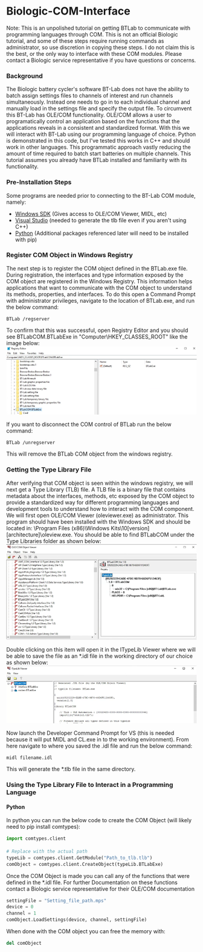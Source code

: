 # Biologic-COM-Interface
Note: This is an unpolished tutorial on getting BTLab to communicate with programming languages through COM. This is not an official Biologic tutorial, and some of these steps require running commands as administrator, so use discretion in copying these steps. I do not claim this is the best, or the only way to interface with these COM modules. Please contact a Biologic service representative if you have questions or concerns.

### Background
The Biologic battery cycler's software BT-Lab does not have the ability to batch assign settings files to channels of interest and run channels simultaneously. Instead one needs to go in to each individual channel  and manually load in the settings file and specify the output file. To circumvent this BT-Lab has OLE/COM functionality. OLE/COM allows a user to programatically control an application based on the functions that the applications reveals in a consistent and standardized format. With this we will interact with BT-Lab using our programming language of choice. Python is demonstrated in this code, but I've tested this works in C++ and should work in other languages. This programmatic approach vastly reducing the amount of time required to batch start batteries on multiple channels. This tutorial assumes you already have BTLab installed and familiarity with its functionality. 

### Pre-Installation Steps
Some programs are needed prior to connecting to the BT-Lab COM module, namely: 
- [Windows SDK](https://developer.microsoft.com/en-us/windows/downloads/windows-sdk/) (Gives access to OLE/COM Viewer, MIDL, etc)
- [Visual Studio](https://visualstudio.microsoft.com/vs/features/cplusplus/) (needed to generate the tlb file even if you aren't using C++)
- [Python](https://www.python.org/downloads/) (Additional packages referenced later will need to be installed with pip)
 
### Register COM Object in Windows Registry
The next step is to register the COM object defined in the BTLab.exe file. During registration, the interfaces and type information exposed by the COM object are registered in the Windows Registry. This information helps applications that want to communicate with the COM object to understand its methods, properties, and interfaces. To do this open a Command Prompt with administrator privileges, navigate to the location of BTLab.exe, and run the below command:

```Command
BTLab /regserver
```
To confirm that this was successful, open Registry Editor and you should see BTLabCOM.BTLabExe in "Computer\HKEY_CLASSES_ROOT\" like the image below:
![image of BTLab in Registry Editor](graphics/BTLab_Registry_Editor.png)

If you want to disconnect the COM control of BTLab run the below command:

```Command
BTLab /unregserver
```

This will remove the BTLab COM object from the windows registry.

### Getting the Type Library File

After verifying that COM object is seen within the windows registry, we will next get a Type Library (TLB) file. A TLB file is a binary file that contains metadata about the interfaces, methods, etc exposed by the COM object to provide a standardized way for different programming languages and development tools to understand how to interact with the COM component. We will first open OLE/COM Viewer (oleviewer.exe) as administrator. This program should have been installed with the Windows SDK and should be located in: \Program Files (x86)\Windows Kits\10\[version]\[architecture]\oleview.exe. You should be able to find BTLabCOM under the Type Libraries folder as shown below:
![image of BTLab in Registry Editor](graphics/BTLab_oleviewer.png)

Double clicking on this item will open it in the ITypeLib Viewer where we will be able to save the file as an *.idl file in the working directory of our choice as shown below:
![image of BTLab in Registry Editor](graphics/BTLab_itypelib.png)


Now launch the Developer Command Prompt for VS (this is needed because it will put MIDL and CL.exe in to the working environment). From here navigate to where you saved the .idl file and run the below command:

```Command
midl filename.idl
```

This will generate the *.tlb file in the same directory.

### Using the Type Library File to Interact in a Programming Language
#### Python
In python you can run the below code to create the COM Object (will likely need to pip install comtypes):

```Python
import comtypes.client

# Replace with the actual path
typeLib = comtypes.client.GetModule("Path_to_tlb.tlb")
comObject = comtypes.client.CreateObject(typeLib.BTLabExe)
```

Once the COM Object is made you can call any of the functions that were defined in the *.idl file. For further Documentation on these functions contact a Biologic service representative for their OLE/COM documentation
```Python
settingFile = "Setting_file_path.mps"
device = 0
channel = 1
comObject.LoadSettings(device, channel, settingFile)
```

When done with the COM object you can free the memory with:
```Python
del comObject
```
